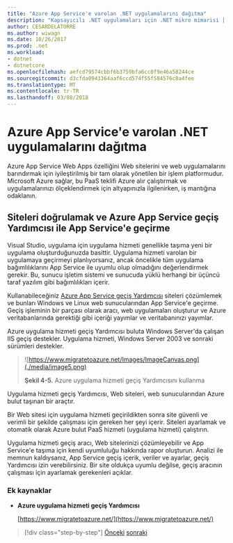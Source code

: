 ```yaml
---
title: "Azure App Service'e varolan .NET uygulamalarını dağıtma"
description: "Kapsayıcılı .NET uygulamaları için .NET mikro mimarisi | Azure App Service'e varolan .NET uygulamalarını dağıtma"
author: CESARDELATORRE
ms.author: wiwagn
ms.date: 10/26/2017
ms.prod: .net
ms.workload:
- dotnet
- dotnetcore
ms.openlocfilehash: aefcd79574cbbf6b3759bfa6cc0f9e46a58244ce
ms.sourcegitcommit: d3cfda0943364aaf6ccd574f55f584576c8a4fee
ms.translationtype: MT
ms.contentlocale: tr-TR
ms.lasthandoff: 03/08/2018
---
```

# <a name="how-to-deploy-existing-net-apps-to-azure-app-service"></a>Azure App Service'e varolan .NET uygulamalarını dağıtma 

Azure App Service Web Apps özelliğini Web sitelerini ve web uygulamalarını barındırmak için iyileştirilmiş bir tam olarak yönetilen bir işlem platformudur. Microsoft Azure sağlar, bu PaaS teklifi Azure alır çalıştırmak ve uygulamalarınızı ölçeklendirmek için altyapınızla ilgilenirken, iş mantığına odaklanın.

## <a name="validate-sites-and-migrate-to-app-service-with-azure-app-service-migration-assistant"></a>Siteleri doğrulamak ve Azure App Service geçiş Yardımcısı ile App Service'e geçirme

Visual Studio, uygulama için uygulama hizmeti genellikle taşıma yeni bir uygulama oluşturduğunuzda basittir. Uygulama hizmeti varolan bir uygulamaya geçirmeyi planlıyorsanız, ancak öncelikle tüm uygulama bağımlılıklarını App Service ile uyumlu olup olmadığını değerlendirmek gerekir. Bu, sunucu işletim sistemi ve sunucuda yüklü herhangi bir üçüncü taraf yazılım gibi bağımlılıkları içerir.

Kullanabileceğiniz [Azure App Service geçiş Yardımcısı](https://www.migratetoazure.net/) siteleri çözümlemek ve bunları Windows ve Linux web sunucularından App Service'e geçirme. Geçiş işleminin bir parçası olarak aracı, web uygulamaları oluşturur ve Azure veritabanlarında gerektiği gibi içeriği yayımlar ve veritabanınızı yayımlar.

Azure uygulama hizmeti geçiş Yardımcısı buluta Windows Server'da çalışan IIS geçiş destekler. Uygulama hizmeti, Windows Server 2003 ve sonraki sürümleri destekler.

> ![https://www.migratetoazure.net/Images/ImageCanvas.png](./media/image5.png)
>
> **Şekil 4-5.** Azure uygulama hizmeti geçiş Yardımcısını kullanma

Uygulama hizmeti geçiş Yardımcısı, Web siteleri, web sunucularından Azure bulut taşınan bir araçtır.

Bir Web sitesi için uygulama hizmeti geçirildikten sonra site güvenli ve verimli bir şekilde çalışması için gereken her şeyi içerir. Siteleri ayarlamak ve otomatik olarak Azure bulut PaaS hizmeti (uygulama hizmeti) çalıştırın.

Uygulama hizmeti geçiş aracı, Web sitelerinizi çözümleyebilir ve App Service'e taşıma için kendi uyumluluğu hakkında rapor oluşturun. Analizi ile memnun kaldıysanız, App Service geçiş içerik, veriler ve ayarlar, geçiş Yardımcısı izin verebilirsiniz. Bir site oldukça uyumlu değilse, geçiş aracının çalışması için ayarlamak gerekenleri açıklar.

### <a name="additional-resources"></a>Ek kaynaklar

- **Azure uygulama hizmeti geçiş Yardımcısı**

    [https://www.migratetoazure.net/](https://www.migratetoazure.net/)

>[!div class="step-by-step"]
[Önceki](what-about-cloud-optimized-applications.md)
[sonraki](deploy-existing-net-apps-as-windows-containers.md)
